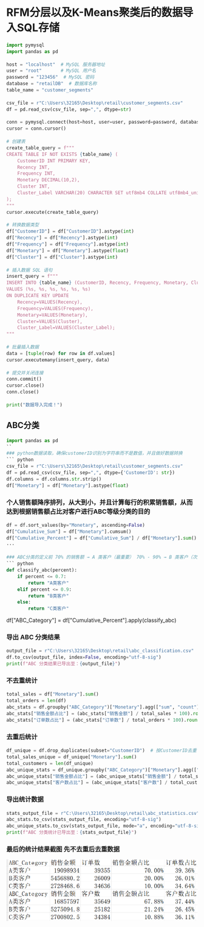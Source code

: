 # RFM分层以及K-Means聚类后的数据导入SQL存储
``` python
import pymysql
import pandas as pd

host = "localhost"  # MySQL 服务器地址
user = "root"       # MySQL 用户名
password = "123456"  # MySQL 密码
database = "retailDB"  # 数据库名称
table_name = "customer_segments"

csv_file = r"C:\Users\32165\Desktop\retail\customer_segments.csv"
df = pd.read_csv(csv_file, sep=",", dtype=str)  

conn = pymysql.connect(host=host, user=user, password=password, database=database, charset='utf8mb4')
cursor = conn.cursor()

# 创建表
create_table_query = f"""
CREATE TABLE IF NOT EXISTS {table_name} (
    CustomerID INT PRIMARY KEY,
    Recency INT,
    Frequency INT,
    Monetary DECIMAL(10,2),
    Cluster INT,
    Cluster_Label VARCHAR(20) CHARACTER SET utf8mb4 COLLATE utf8mb4_unicode_ci
);
"""
cursor.execute(create_table_query)

# 转换数据类型
df["CustomerID"] = df["CustomerID"].astype(int)
df["Recency"] = df["Recency"].astype(int)
df["Frequency"] = df["Frequency"].astype(int)
df["Monetary"] = df["Monetary"].astype(float)
df["Cluster"] = df["Cluster"].astype(int)

# 插入数据 SQL 语句
insert_query = f"""
INSERT INTO {table_name} (CustomerID, Recency, Frequency, Monetary, Cluster, Cluster_Label)
VALUES (%s, %s, %s, %s, %s, %s)
ON DUPLICATE KEY UPDATE 
    Recency=VALUES(Recency), 
    Frequency=VALUES(Frequency), 
    Monetary=VALUES(Monetary), 
    Cluster=VALUES(Cluster), 
    Cluster_Label=VALUES(Cluster_Label);
"""

# 批量插入数据
data = [tuple(row) for row in df.values]
cursor.executemany(insert_query, data)

# 提交并关闭连接
conn.commit()
cursor.close()
conn.close()

print("数据导入完成！")
```

## ABC分类
``` python
import pandas as pd
``
### python数据读取，确保customerID识别为字符串而不是数值，并且做好数据转换
``` python
csv_file = r"C:\Users\32165\Desktop\retail\customer_segments.csv"
df = pd.read_csv(csv_file, sep=",", dtype={'CustomerID': str})  
df.columns = df.columns.str.strip()
df["Monetary"] = df["Monetary"].astype(float)
```
### 个人销售额降序排列，从大到小，并且计算每行的积累销售额，从而达到根据销售额占比对客户进行ABC等级分类的目的
``` python
df = df.sort_values(by="Monetary", ascending=False)
df["Cumulative_Sum"] = df["Monetary"].cumsum()
df["Cumulative_Percent"] = df["Cumulative_Sum"] / df["Monetary"].sum()
···

### ABC分类的定义前 70% 的销售额 → A 类客户（最重要） 70% - 90% → B 类客户（次重要） 最后 10% → C 类客户（普通客户）
``` python
def classify_abc(percent):
    if percent <= 0.7:
        return "A类客户"
    elif percent <= 0.9:
        return "B类客户"
    else:
        return "C类客户"
```

df["ABC_Category"] = df["Cumulative_Percent"].apply(classify_abc)


### 导出 ABC 分类结果
``` python
output_file = r"C:\Users\32165\Desktop\retail\abc_classification.csv"
df.to_csv(output_file, index=False, encoding="utf-8-sig")  
print(f"ABC 分类结果已导出至：{output_file}")
```

### 不去重统计
``` python
total_sales = df["Monetary"].sum()
total_orders = len(df)
abc_stats = df.groupby("ABC_Category")["Monetary"].agg(["sum", "count"]).rename(columns={"sum": "销售金额", "count": "订单数"})
abc_stats["销售金额占比"] = (abc_stats["销售金额"] / total_sales * 100).round(2).astype(str) + "%"
abc_stats["订单数占比"] = (abc_stats["订单数"] / total_orders * 100).round(2).astype(str) + "%"
```

### 去重后统计
``` python
df_unique = df.drop_duplicates(subset="CustomerID")  # 按CustomerID去重
total_sales_unique = df_unique["Monetary"].sum()
total_customers = len(df_unique)
abc_unique_stats = df_unique.groupby("ABC_Category")["Monetary"].agg(["sum", "count"]).rename(columns={"sum": "销售金额", "count": "客户数"})
abc_unique_stats["销售金额占比"] = (abc_unique_stats["销售金额"] / total_sales_unique * 100).round(2).astype(str) + "%"
abc_unique_stats["客户数占比"] = (abc_unique_stats["客户数"] / total_customers * 100).round(2).astype(str) + "%"
```

### 导出统计数据
``` python
stats_output_file = r"C:\Users\32165\Desktop\retail\abc_statistics.csv"
abc_stats.to_csv(stats_output_file, encoding="utf-8-sig")
abc_unique_stats.to_csv(stats_output_file, mode="a", encoding="utf-8-sig")  
print(f"ABC 分类统计已导出至：{stats_output_file}")
```
### 最后的统计结果截图 先不去重后去重数据
![统计结果](https://github.com/ilovescho-O-olsomuch/retail-transaction/blob/main/%E5%90%8C.png)
